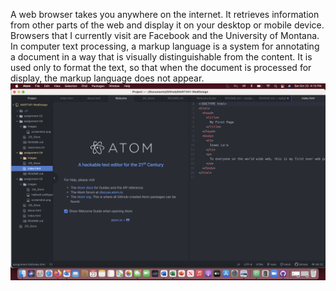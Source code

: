 A web browser takes you anywhere on the internet. It retrieves information from other parts of the web and display it on your desktop or mobile device. Browsers that I currently visit are Facebook and the University of Montana.
In computer text processing, a markup language is a system for annotating a document in a way that is visually distinguishable from the content. It is used only to format the text, so that when the document is processed for display, the markup language does not appear.
![Screenshot](./images/screenshot.png)
